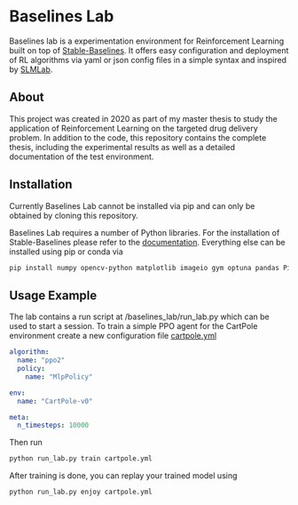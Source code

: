 # Baselines Lab
Baselines lab is a experimentation environment for Reinforcement Learning built on top of [Stable-Baselines](https://github.com/hill-a/stable-baselines).
It offers easy configuration and deployment of RL algorithms via yaml or json config files in a simple syntax and inspired by [SLMLab](https://github.com/kengz/SLM-Lab).

## About
This project was created in 2020 as part of my master thesis to study the application of Reinforcement Learning on the targeted drug delivery problem.
In addition to the code, this repository contains the complete thesis, including the experimental results as well as a detailed documentation of the test environment.

## Installation
Currently Baselines Lab cannot be installed via pip and can only be obtained by cloning this repository.

Baselines Lab requires a number of Python libraries. For the installation of Stable-Baselines please refer to the [documentation](https://stable-baselines.readthedocs.io/en/master/guide/install.html).
Everything else can be installed using pip or conda via

```bash
pip install numpy opencv-python matplotlib imageio gym optuna pandas Pillow PyYAML
```

## Usage Example
The lab contains a run script at /baselines_lab/run_lab.py which can be used to start a session.
To train a simple PPO agent for the CartPole environment create a new configuration file [cartpole.yml](/config/exaples/cartpole.yml)

```yaml
algorithm:
  name: "ppo2"
  policy:
    name: "MlpPolicy"

env:
  name: "CartPole-v0"

meta:
  n_timesteps: 10000
```

Then run 

```bash
python run_lab.py train cartpole.yml
```

After training is done, you can replay your trained model using

```bash
python run_lab.py enjoy cartpole.yml
```


